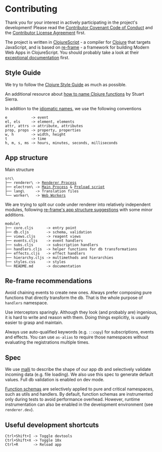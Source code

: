 # Contributing

Thank you for your interest in actively participating in the project's development!
Please read the [Contributor Covenant Code of Conduct](https://github.com/repath-project/repath-studio/blob/main/CODE_OF_CONDUCT.md)
and the [Contributor License Agreement](CLA.md) first.

The project is written in [ClojureScript](https://clojurescript.org/) - a
compiler for [Clojure](https://clojure.org/) that targets JavaScript, and is
based on [re-frame](https://github.com/day8/re-frame/) - a framework for
building Modern Web Apps in ClojureScript. You should probably take a look at
their [exceptional documentation](https://day8.github.io/re-frame/re-frame/)
first.

## Style Guide

We try to follow the [Clojure Style Guide](https://guide.clojure.style/) as much
as possible.

An additional resource about [how to name Clojure functions](https://stuartsierra.com/2016/01/09/how-to-name-clojure-functions)
by Stuart Sierra.

In addition to the [idiomatic names](https://guide.clojure.style/#idiomatic-names),
we use the following conventions

```text
e           -> event
el, els     -> element, elements
attr, attrs -> attribute, attributes
prop, props -> property, properties
w, h        -> width, height
t           -> time
h, m, s, ms -> hours, minutes, seconds, milliseconds
```

## App structure

Main structure

<div class="highlight"><pre><code>src\
├── renderer\ -> <a href="https://www.electronjs.org/docs/latest/tutorial/process-model#the-renderer-process"
                 >Renderer Process</a>
├── electron\ -> <a href="https://www.electronjs.org/docs/latest/tutorial/process-model#the-main-process"
                 >Main Process</a> & <a href="https://www.electronjs.org/docs/latest/tutorial/process-model#preload-scripts"
                 >Preload script</a>
├── lang\     -> Translation files
└── worker\   -> <a href="https://developer.mozilla.org/en-US/docs/Web/API/Web_Workers_API"
                 >Web Workers</a>
</code></pre></div>

We are trying to split our code under renderer into relatively independent
modules, following [re-frame's app structure suggestions](https://day8.github.io/re-frame/App-Structure/)
with some minor additions.

```text
module\
├── core.cljs      -> entry point
├── db.cljs        -> schema, validation
├── views.cljs     -> reagent views
├── events.cljs    -> event handlers
├── subs.cljs      -> subscription handlers
├── handlers.cljs  -> helper functions for db transformations
├── effects.cljs   -> effect handlers
├── hierarchy.cljs -> multimethods and hierarchies
├── styles.css     -> styles
└── README.md      -> documentation
```

## Re-frame recommendations

Avoid chaining events to create new ones. Always prefer composing pure functions
that directly transform the db. That is the whole purpose of `handlers` namespace.

Use interceptors sparingly. Although they look (and probably are) ingenious, it
is hard to write and reason with them. Doing things explicitly, is usually
easier to grasp and maintain.

Always use auto-qualified keywords (e.g. `::copy`) for subscriptions, events and
effects. You can use `as-alias` to require those namespaces without evaluating
the registrations multiple times.

## Spec

We use [malli](https://github.com/metosin/malli) to describe the shape of our
app db and selectively validate incoming data (e.g. file loading). We also use
this spec to generate default values. Full db validation is enabled on dev mode.

[Function schemas](https://github.com/metosin/malli/blob/master/docs/function-schemas.md#defn-schemas)
are selectively applied to pure and critical namespaces, such as utils and
handlers. By default, function schemas are instrumented only during tests to
avoid performance overhead. However, runtime instrumentation can also be enabled
in the development environment (see `renderer.dev`).

## Useful development shortcuts

```text
Ctrl+Shift+I -> Toggle devtools
Ctrl+Shift+X -> Toggle 10x
Ctrl+R       -> Reload app
```
